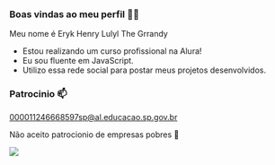 ### Boas vindas ao meu perfil 🐱‍💻

Meu nome é Eryk Henry Lulyl The Grrandy

- Estou realizando um curso profissional na Alura!
- Eu sou fluente em JavaScript.
- Utilizo essa rede social para postar meus projetos desenvolvidos.

### Patrocinio 📫

000011246668597sp@al.educacao.sp.gov.br

Não aceito patrocionio de empresas pobres 🤗

![](https://tenor.com/pt-BR/view/tidinha-laugh-happy-make-face-gif-15981685)
